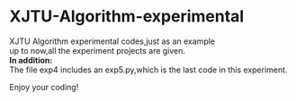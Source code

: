 # XJTU-Algorithm-experimental
XJTU Algorithm experimental codes,just as an example  
up to now,all the experiment projects are given.  
**In addition:**  
The file exp4 includes an exp5.py,which is the last code in this experiment.  

Enjoy your coding!
